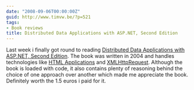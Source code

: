```yaml
---
date: "2008-09-06T00:00:00Z"
guid: http://www.timvw.be/?p=521
tags:
- Book reviews
title: Distributed Data Applications with ASP.NET, Second Edition
---
```

Last week i finally got round to reading [Distributed Data Applications with ASP.NET, Second Edition](http://www.amazon.com/gp/product/1590593189/). The book was written in 2004 and handles technologies like [HTML Applications](http://en.wikipedia.org/wiki/HTML_Application) and [XMLHttpRequest](http://en.wikipedia.org/wiki/XMLHttpRequest). Although the book is loaded with code, it also contains plenty of reasoning behind the choice of one approach over another which made me appreciate the book. Definitely worth the 1.5 euros i paid for it.
